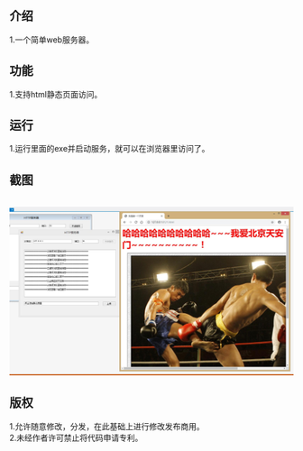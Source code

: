 <h2>介绍</h2>
1.一个简单web服务器。
<br/>
<h2>功能</h2>
1.支持html静态页面访问。<br/>
<h2>运行</h2>
1.运行里面的exe并启动服务，就可以在浏览器里访问了。
<br/>
<h2>截图</h2><br/><div>
<img src="https://raw.githubusercontent.com/shaoshixiong/webfuwuqi/master/截图/QQ截图20191012122919.jpg" alt="" style="max-width:100%;">
<h2>版权</h2>
1.允许随意修改，分发，在此基础上进行修改发布商用。<br/>
2.未经作者许可禁止将代码申请专利。
